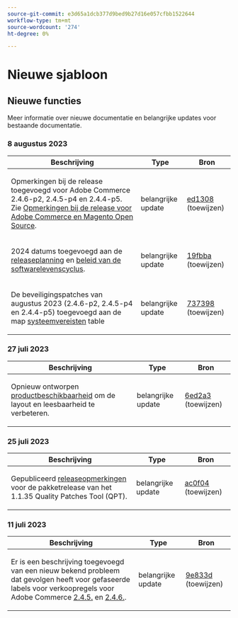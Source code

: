 ```yaml
---
source-git-commit: e3d65a1dcb377d9bed9b27d16e057cfbb1522644
workflow-type: tm+mt
source-wordcount: '274'
ht-degree: 0%

---
```

# Nieuwe sjabloon

## Nieuwe functies

Meer informatie over nieuwe documentatie en belangrijke updates voor bestaande documentatie.

### 8 augustus 2023

<table style="table-layout:auto;">
  <thead>
    <tr>
      <th>Beschrijving</th>
      <th>Type</th>
      <th>Bron</th>
    </tr>
  </thead>
  <tbody>
    <tr>
      <td><p>Opmerkingen bij de release toegevoegd voor Adobe Commerce 2.4.6-p2, 2.4.5-p4 en 2.4.4-p5. Zie <a href="https://experienceleague.adobe.com/docs/commerce-operations/release/notes/overview.html">Opmerkingen bij de release voor Adobe Commerce en Magento Open Source</a>.</p>
</td>
      <td>belangrijke update</td>
      <td><a href="https://github.com/AdobeDocs/commerce-operations.en/commit/ed1308771a799bcbaf71a8f82542c45d37f9c141">ed1308</a> (toewijzen)</td>
    </tr>
    <tr>
      <td><p>2024 datums toegevoegd aan de <a href="https://experienceleague.adobe.com/docs/commerce-operations/release/planning/schedule.html">releaseplanning</a> en <a href="https://experienceleague.adobe.com/docs/commerce-operations/release/planning/lifecycle-policy.html">beleid van de softwarelevenscyclus</a>.</p>
</td>
      <td>belangrijke update</td>
      <td><a href="https://github.com/AdobeDocs/commerce-operations.en/commit/19fbba535c047a8d877428afc071540d3fa12390">19fbba</a> (toewijzen)</td>
    </tr>
    <tr>
      <td><p>De beveiligingspatches van augustus 2023 (2.4.6-p2, 2.4.5-p4 en 2.4.4-p5) toegevoegd aan de map <a href="https://experienceleague.adobe.com/docs/commerce-operations/installation-guide/system-requirements.html">systeemvereisten</a> table</p>
</td>
      <td>belangrijke update</td>
      <td><a href="https://github.com/AdobeDocs/commerce-operations.en/commit/7373980a0648be5e0f7dc4a307074d934f646b24">737398</a> (toewijzen)</td>
    </tr>
  </tbody>
</table><!-- date_group -->

### 27 juli 2023

<table style="table-layout:auto;">
  <thead>
    <tr>
      <th>Beschrijving</th>
      <th>Type</th>
      <th>Bron</th>
    </tr>
  </thead>
  <tbody>
    <tr>
      <td><p>Opnieuw ontworpen <a href="https://experienceleague.adobe.com/docs/commerce-operations/release/product-availability.html">productbeschikbaarheid</a> om de layout en leesbaarheid te verbeteren.</p>
</td>
      <td>belangrijke update</td>
      <td><a href="https://github.com/AdobeDocs/commerce-operations.en/commit/6ed2a3e42cd0b85aae29652b8e36acbbda1b9e72">6ed2a3</a> (toewijzen)</td>
    </tr>
  </tbody>
</table>

### 25 juli 2023

<table style="table-layout:auto;">
  <thead>
    <tr>
      <th>Beschrijving</th>
      <th>Type</th>
      <th>Bron</th>
    </tr>
  </thead>
  <tbody>
    <tr>
      <td><p>Gepubliceerd <a href="https://experienceleague.adobe.com/docs/commerce-operations/tools/quality-patches-tool/release-notes.html">releaseopmerkingen</a> voor de pakketrelease van het 1.1.35 Quality Patches Tool (QPT).</p>
</td>
      <td>belangrijke update</td>
      <td><a href="https://github.com/AdobeDocs/commerce-operations.en/commit/ac0f04b7a04c5c7d3b3880b8231ffece05718558">ac0f04</a> (toewijzen)</td>
    </tr>
  </tbody>
</table>

### 11 juli 2023

<table style="table-layout:auto;">
  <thead>
    <tr>
      <th>Beschrijving</th>
      <th>Type</th>
      <th>Bron</th>
    </tr>
  </thead>
  <tbody>
    <tr>
      <td><p>Er is een beschrijving toegevoegd van een nieuw bekend probleem dat gevolgen heeft voor gefaseerde labels voor verkoopregels voor Adobe Commerce <a href="https://experienceleague.adobe.com/docs/commerce-operations/release/notes/adobe-commerce/2-4-5.html">2.4.5.</a> en <a href="https://experienceleague.adobe.com/docs/commerce-operations/release/notes/adobe-commerce/2-4-6.html">2.4.6.</a>.</p>
</td>
      <td>belangrijke update</td>
      <td><a href="https://github.com/AdobeDocs/commerce-operations.en/commit/9e833dad884fa6146bb5e6ce6dd5ebcb23208b80">9e833d</a> (toewijzen)</td>
    </tr>
  </tbody>
</table><!-- date_group --><!-- month_group --><!-- year_group -->
